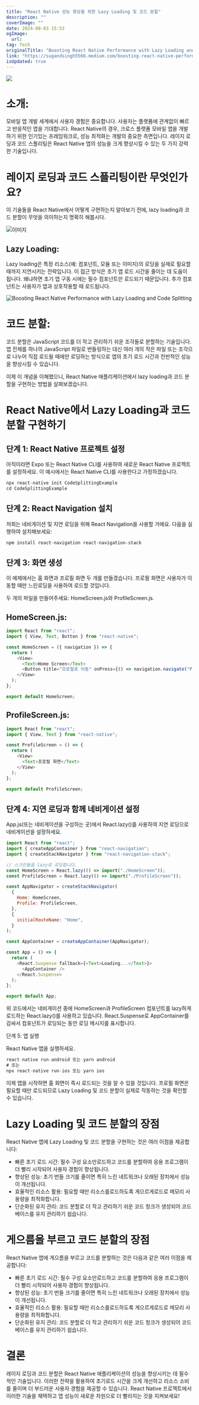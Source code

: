 ```yaml
---
title: "React Native 성능 향상을 위한 Lazy Loading 및 코드 분할"
description: ""
coverImage: ""
date: 2024-08-03 15:53
ogImage: 
  url: 
tag: Tech
originalTitle: "Boosting React Native Performance with Lazy Loading and Code Splitting"
link: "https://sugandsingh5566.medium.com/boosting-react-native-performance-with-lazy-loading-and-code-splitting-f7d0f7268e7e"
isUpdated: true
---
```






<img src="/assets/img/Boosting-React-Native-Performance-with-Lazy-Loading-and-Code-Splitting_0.png" />

# 소개:

모바일 앱 개발 세계에서 사용자 경험은 중요합니다. 사용자는 플랫폼에 관계없이 빠르고 반응적인 앱을 기대합니다. React Native의 경우, 크로스 플랫폼 모바일 앱을 개발하기 위한 인기있는 프레임워크로, 성능 최적화는 개발의 중요한 측면입니다. 레이지 로딩과 코드 스플리팅은 React Native 앱의 성능을 크게 향상시킬 수 있는 두 가지 강력한 기술입니다.

# 레이지 로딩과 코드 스플리팅이란 무엇인가요?

<div class="content-ad"></div>

이 기술들을 React Native에서 어떻게 구현하는지 알아보기 전에, lazy loading과 코드 분할이 무엇을 의미하는지 명확히 해봅시다.

![이미지](/assets/img/Boosting-React-Native-Performance-with-Lazy-Loading-and-Code-Splitting_1.png)

## Lazy Loading:

Lazy loading은 특정 리소스(예: 컴포넌트, 모듈 또는 이미지)의 로딩을 실제로 필요할 때까지 지연시키는 전략입니다. 이 접근 방식은 초기 앱 로드 시간을 줄이는 데 도움이 됩니다. 왜냐하면 초기 앱 구동 시에는 필수 컴포넌트만 로드되기 때문입니다. 추가 컴포넌트는 사용자가 앱과 상호작용할 때 로드됩니다.

<div class="content-ad"></div>

![Boosting React Native Performance with Lazy Loading and Code Splitting](/assets/img/Boosting-React-Native-Performance-with-Lazy-Loading-and-Code-Splitting_2.png)

# 코드 분할:

코드 분할은 JavaScript 코드를 더 작고 관리하기 쉬운 조각들로 분할하는 기술입니다. 앱 전체를 하나의 JavaScript 파일로 번들링하는 대신 여러 개의 작은 파일 또는 조각으로 나누어 직접 로드될 때에만 로딩하는 방식으로 앱의 초기 로드 시간과 전반적인 성능을 향상시킬 수 있습니다.

이제 이 개념을 이해했으니, React Native 애플리케이션에서 lazy loading과 코드 분할을 구현하는 방법을 살펴보겠습니다.

<div class="content-ad"></div>

# React Native에서 Lazy Loading과 코드 분할 구현하기

## 단계 1: React Native 프로젝트 설정

아직이라면 Expo 또는 React Native CLI를 사용하여 새로운 React Native 프로젝트를 설정하세요. 이 예시에서는 React Native CLI를 사용한다고 가정하겠습니다.

```js
npx react-native init CodeSplittingExample
cd CodeSplittingExample
```

<div class="content-ad"></div>

## 단계 2: React Navigation 설치

저희는 네비게이션 및 지연 로딩을 위해 React Navigation을 사용할 거에요. 다음을 실행하여 설치해보세요:

```js
npm install react-navigation react-navigation-stack
```

## 단계 3: 화면 생성

<div class="content-ad"></div>

이 예제에서는 홈 화면과 프로필 화면 두 개를 만들겠습니다. 프로필 화면은 사용자가 이동할 때만 느린로딩을 사용하여 로드할 것입니다.

두 개의 파일을 만들어주세요: HomeScreen.js와 ProfileScreen.js.

## HomeScreen.js:

```js
import React from "react";
import { View, Text, Button } from "react-native";

const HomeScreen = ({ navigation }) => {
  return (
    <View>
      <Text>Home Screen</Text>
      <Button title="프로필로 이동" onPress={() => navigation.navigate("Profile")} />
    </View>
  );
};

export default HomeScreen;
```

<div class="content-ad"></div>

## ProfileScreen.js:

```js
import React from "react";
import { View, Text } from "react-native";

const ProfileScreen = () => {
  return (
    <View>
      <Text>프로필 화면</Text>
    </View>
  );
};

export default ProfileScreen;
```

## 단계 4: 지연 로딩과 함께 네비게이션 설정

App.js(또는 네비게이션을 구성하는 곳)에서 React.lazy()를 사용하여 지연 로딩으로 네비게이션을 설정하세요.

<div class="content-ad"></div>

```js
import React from "react";
import { createAppContainer } from "react-navigation";
import { createStackNavigator } from "react-navigation-stack";

// 스크린들을 lazy로 로딩합니다.
const HomeScreen = React.lazy(() => import("./HomeScreen"));
const ProfileScreen = React.lazy(() => import("./ProfileScreen"));

const AppNavigator = createStackNavigator(
  {
    Home: HomeScreen,
    Profile: ProfileScreen,
  },
  {
    initialRouteName: "Home",
  }
);

const AppContainer = createAppContainer(AppNavigator);

const App = () => {
  return (
    <React.Suspense fallback={<Text>Loading...</Text>}>
      <AppContainer />
    </React.Suspense>
  );
};

export default App;
```

위 코드에서는 네비게이션 중에 HomeScreen과 ProfileScreen 컴포넌트를 lazy하게 로드하는 React.lazy()를 사용하고 있습니다. React.Suspense로 AppContainer를 감싸서 컴포넌트가 로딩되는 동안 로딩 메시지를 표시합니다.

단계 5: 앱 실행

React Native 앱을 실행하세요.

<div class="content-ad"></div>

```js
react-native run-android 또는 yarn android
# 또는
npx react-native run-ios 또는 yarn ios
```

이제 앱을 시작하면 홈 화면이 즉시 로드되는 것을 알 수 있을 것입니다. 프로필 화면은 필요할 때만 로드되므로 Lazy Loading 및 코드 분할이 실제로 작동하는 것을 확인할 수 있습니다.

# Lazy Loading 및 코드 분할의 장점

React Native 앱에 Lazy Loading 및 코드 분할을 구현하는 것은 여러 이점을 제공합니다:

<div class="content-ad"></div>

- 빠른 초기 로드 시간: 필수 구성 요소만로드하고 코드를 분할하여 응용 프로그램이 더 빨리 시작되어 사용자 경험이 향상됩니다.
- 향상된 성능: 초기 번들 크기를 줄이면 특히 느린 네트워크나 오래된 장치에서 성능이 개선됩니다.
- 효율적인 리소스 활용: 필요할 때만 리소스를로드하도록 게으르게로드로 메모리 사용량을 최적화합니다.
- 단순화된 유지 관리: 코드 분할로 더 작고 관리하기 쉬운 코드 청크가 생성되어 코드베이스를 유지 관리하기 쉽습니다.

# 게으름을 부르고 코드 분할의 장점

React Native 앱에 게으름을 부르고 코드를 분할하는 것은 다음과 같은 여러 이점을 제공합니다:

- 빠른 초기 로드 시간: 필수 구성 요소만로드하고 코드를 분할하여 응용 프로그램이 더 빨리 시작되어 사용자 경험이 향상됩니다.
- 향상된 성능: 초기 번들 크기를 줄이면 특히 느린 네트워크나 오래된 장치에서 성능이 개선됩니다.
- 효율적인 리소스 활용: 필요할 때만 리소스를로드하도록 게으르게로드로 메모리 사용량을 최적화합니다.
- 단순화된 유지 관리: 코드 분할로 더 작고 관리하기 쉬운 코드 청크가 생성되어 코드베이스를 유지 관리하기 쉽습니다.

<div class="content-ad"></div>

# 결론

레이지 로딩과 코드 분할은 React Native 애플리케이션의 성능을 향상시키는 데 필수적인 기술입니다. 이러한 전략을 활용하여 초기로드 시간을 크게 개선하고 리소스 소비를 줄이며 더 부드러운 사용자 경험을 제공할 수 있습니다. React Native 프로젝트에서 이러한 기술을 채택하고 앱 성능이 새로운 차원으로 더 빨라지는 것을 지켜보세요!
